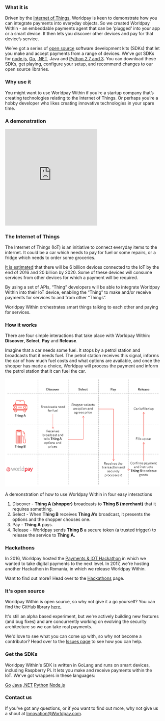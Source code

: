 ### What it is

Driven by the [Internet of Things](#iot), Worldpay is keen to demonstrate how you can integrate payments into everyday objects. So we created Worldpay Within - an embeddable payments agent that can be 'plugged' into your app or a smart device. It then lets you discover other devices and pay for that device’s service.

We’ve got a series of [open source](#open-source) software development kits (SDKs) that let you make and accept payments from a range of devices. We’ve got SDKs for [node.js](nodejs.html), [Go](getting-started-with-go.html), [.NET](dotnet.html), Java and [Python 2.7 and 3](python27.html). You can download these SDKs, get playing, configure your setup, and recommend changes to our open source libraries.

### Why use it

You might want to use Worldpay Within if you’re a startup company that’s creating technologies relating to the Internet of Things. Or perhaps you’re a hobby developer who likes creating innovative technologies in your spare time.

### A demonstration

<iframe class="video" height="315" src="https://www.youtube.com/embed/94fm-DYtLb8?controls=1&fs=0&rel=0&showinfo=0" frameborder="0" allowfullscreen></iframe>

### The Internet of Things

The Internet of Things (IoT) is an initiative to connect everyday items to the internet. It could be a car which needs to pay for fuel or some repairs, or a fridge which needs to order some groceries.

[It is estimated](http://www.gartner.com/newsroom/id/3165317) that there will be 6 billion devices connected to the IoT by the end of 2016 and 20 billion by 2020\. Some of these devices will consume services from other devices for which a payment will be required.

By using a set of APIs, “Thing” developers will be able to integrate Worldpay Within into their IoT device, enabling the “Thing” to make and/or receive payments for services to and from other “Things”.

Worldpay Within orchestrates smart things talking to each other and paying for services.

### How it works

There are four simple interactions that take place with Worldpay Within: **Discover**, **Select**, **Pay** and **Release**.

Imagine that a car needs some fuel. It stops by a petrol station and broadcasts that it needs fuel. The petrol station receives this signal, informs the car of how much fuel costs and what options are available, and once the shopper has made a choice, Worldpay will process the payment and inform the petrol station that it can fuel the car.

![A flow of how you could use Worldpay Within](images/the-flows/car-fuel-flow.png)
<figcaption>A demonstration of how to use Worldpay Within in four easy interactions</figcaption>

1.  Discover - **Thing A (shopper)** broadcasts to **Thing B (merchant)** that it requires something.
2.  Select - When **Thing B** receives **Thing A’s** broadcast, it presents the options and the shopper chooses one.
3.  Pay - **Thing A** pays.
4.  Release - Worldpay sends **Thing B** a secure token (a trusted trigger) to release the service to **Thing A.**

### Hackathons

In 2016, Worldpay hosted the [Payments & IOT Hackathon](http://worldpay-hackathon.bemyapp.com) in which we wanted to take digital payments to the next level. In 2017, we're hosting another Hackathon in Romania, in which we release Worldpay Within.

Want to find out more? Head over to the [Hackathons](hackathons.html) page.

### It's open source

Worldpay Within is open source, so why not give it a go yourself? You can find the GitHub library [here.](https://github.com/WPTechInnovation/worldpay-within-sdk/issues)

It's still an alpha based experiment, but we're actively building new features (and bug fixes) and are concurrently working on evolving the security architecture so we can take real payments.

We'd love to see what you can come up with, so why not become a contributor? Head over to the [Issues page](https://github.com/WPTechInnovation/worldpay-within-sdk/issues) to see how you can help. 

### Get the SDKs

Worldpay Within's SDK is written in GoLang and runs on smart devices, including Raspberry Pi. It lets you make and receive payments within the IoT. We've got wrappers in these languages:

<div class="download">
  <a class="md-button" href="getting-started-with-go.html">Go</a>
  <a class="md-button" href="#java">Java</a>
  <a class="md-button" href="dotnet.html">.NET</a>
  <a class="md-button" href="python27.html">Python</a>
  <a class="md-button" href="nodejs.html">Node.js</a>
</div>

### Contact us

If you've got any questions, or if you want to find out more, why not give us a shout at [Innovation@Worldpay.com](mailto:innovation@worldpay.com).
